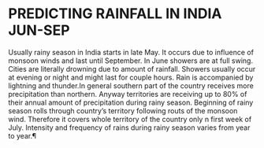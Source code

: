 
# PREDICTING RAINFALL IN INDIA JUN-SEP



Usually rainy season in India starts in late May. It occurs due to influence of monsoon winds and last until September. In June showers are at full swing. Cities are literally drowning due to amount of rainfall. Showers usually occur at evening or night and might last for couple hours. Rain is accompanied by lightning and thunder.In general southern part of the country receives more precipitation than northern. Anyway territories are receiving up to 80% of their annual amount of precipitation during rainy season. Beginning of rainy season rolls through country’s territory following routs of the monsoon wind. Therefore it covers whole territory of the country only n first week of July. Intensity and frequency of rains during rainy season varies from year to year.¶